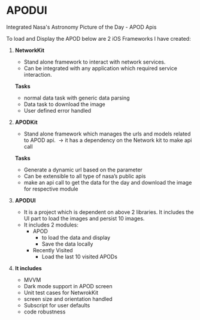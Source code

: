 # APODUI
Integrated Nasa's Astronomy Picture of the Day - APOD Apis

To load and Display the APOD below are 2 iOS Frameworks I have created: 

1. **NetworkKit**
   - Stand alone framework to interact with network services. 
   - Can be integrated with any application which required service interaction.
  
   **Tasks**
   - normal data task with generic data parsing     
   - Data task to download the image
   - User defined error handled 


        
2. **APODKit**
   - Stand alone framework which manages the urls and models related to APOD api.  -> it has a dependency on the Network kit to make api call
  
   **Tasks**
	 - Generate a dynamic url based on the parameter 
 	 - Can be extensible to all type of nasa’s public apis
 	 - make an api call to get the data for the day and download the image for respective module


3. **APODUI**
   - It is a project which is dependent on above 2 libraries. It includes the UI part to load the images and persist 10 images.
   - It includes 2 modules: 
       - APOD
          - to load the data and display            
          - Save the data locally 
       - Recently Visited             
         - Load the last 10 visited APODs  

4. **It includes **
	- MVVM
 	- Dark mode support in APOD screen
	- Unit test cases for NetwrokKit
	- screen size and orientation handled
	- Subscript for user defaults
	- code robustness
